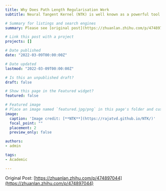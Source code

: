 ```yaml
---
title: Why Does Path Length Regularisation Work
subtitle: Neural Tangent Kernel (NTK) is well known as a powerful tool that elegantly proves the convergence and generalisation of neural networks. However, as an engineering student who basically know nothing about mathematics, I find the original NTK paper a little bit opaque to understand. Driven by my intrinsic inquisitiveness ("vegetable but addicted"), I spent some time trying to figure out what on earth is NTK with every effort and managed to get an impression on that at last. This article aims to help people who are in the same boat: vegetable, but still struggling for a free ride in deep learning theory.

# Summary for listings and search engines
summary: Please see [original post](https://zhuanlan.zhihu.com/p/474897044) for full version. Neural Tangent Kernel (NTK) is well known as a powerful tool that elegantly proves the convergence and generalisation of neural networks. However, as an engineering student who basically know nothing about mathematics, I find the original NTK paper a little bit opaque to understand. Driven by my intrinsic inquisitiveness ("vegetable but addicted"), I spent some time trying to figure out what on earth is NTK with every effort and managed to get an impression on that at last. This article aims to help people who are in the same boat: vegetable, but still struggling for a free ride in deep learning theory.

# Link this post with a project
projects: []

# Date published
date: "2022-03-09T00:00:00Z"

# Date updated
lastmod: "2022-03-09T00:00:00Z"

# Is this an unpublished draft?
draft: false

# Show this page in the Featured widget?
featured: false

# Featured image
# Place an image named `featured.jpg/png` in this page's folder and customize its options here.
image:
  caption: 'Image credit: [**NTK**](https://rajatvd.github.io/NTK/)'
  focal_point: ""
  placement: 2
  preview_only: false

authors:
- admin

tags:
- Academic

---
```


Original Post: [https://zhuanlan.zhihu.com/p/474897044](https://zhuanlan.zhihu.com/p/474897044)
